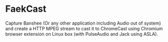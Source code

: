 FaekCast
========

Capture Banshee (Or any other application including Audio out of system) and create a HTTP MPEG stream to cast it to ChromeCast using Chromium browser extension on Linux box (with PulseAudio and Jack using ASLA).

